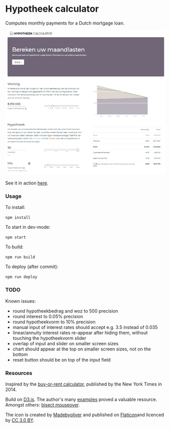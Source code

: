 # Hypotheek calculator

Computes monthly payments for a Dutch mortgage loan. 

![thumbnail](thumbnail.png)


See it in action [here](https://nl-hugo.github.io/mortgage-calculator/).


### Usage

To install:

```npm install```


To start in dev-mode:

```npm start```


To build:

```npm run build```


To deploy (after commit):

```npm run deploy```



### TODO

Known issues:

- round hypotheekbedrag and woz to 500 precision
- round interest to 0.05% precision
- round hypotheekvorm to 10% precision
- manual input of interest rates should accept e.g. 3.5 instead of 0.035
- linear/annuity interest rates re-appear after hiding them, without touching the hypotheekvorm slider
- overlap of input and slider on smaller screen sizes
- chart should appear at the top on smaller screen sizes, not on the bottom
- reset button should be on top of the input field



### Resources

Inspired by the [buy-or-rent calculator](https://www.nytimes.com/interactive/2014/upshot/buy-rent-calculator.html?_r=0), published by the New York Times in 2014. 

Build on [D3.js](https://d3js.org/). The author's many [examples](https://bl.ocks.org/mbostock) proved a valuable resource. Amongst others: [bisect mouseover](https://bl.ocks.org/mbostock/3902569).

The icon is created by [Madebyoliver](http://www.flaticon.com/authors/madebyoliver) and published on [Flaticon](http://www.flaticon.com)and licenced by [CC 3.0 BY](http://creativecommons.org/licenses/by/3.0/).
